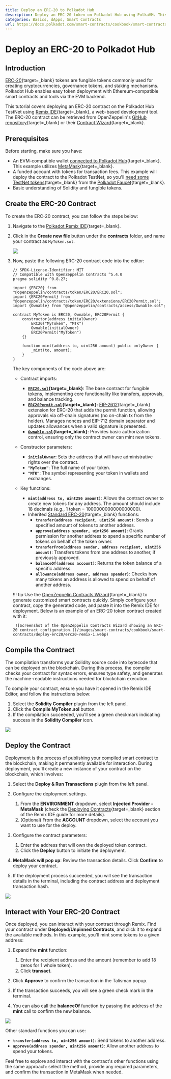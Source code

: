 ```yaml
---
title: Deploy an ERC-20 to Polkadot Hub
description: Deploy an ERC-20 token on Polkadot Hub using PolkaVM. This guide covers contract creation, compilation, deployment, and interaction via the Remix IDE.
categories: Basics, dApps, Smart Contracts
url: https://docs.polkadot.com/smart-contracts/cookbook/smart-contracts/deploy-erc20/erc20-remix/
---
```


# Deploy an ERC-20 to Polkadot Hub

## Introduction

[ERC-20](https://eips.ethereum.org/EIPS/eip-20){target=\_blank} tokens are fungible tokens commonly used for creating cryptocurrencies, governance tokens, and staking mechanisms. Polkadot Hub enables easy token deployment with Ethereum-compatible smart contracts and tools via the EVM backend.

This tutorial covers deploying an ERC-20 contract on the Polkadot Hub TestNet using [Remix IDE](https://remix.ethereum.org/){target=\_blank}, a web-based development tool. The ERC-20 contract can be retrieved from OpenZeppelin's [GitHub repository](https://github.com/OpenZeppelin/openzeppelin-contracts/tree/v5.4.0/contracts/token/ERC20){target=\_blank}  or their [Contract Wizard](https://wizard.openzeppelin.com/){target=\_blank}.

## Prerequisites

Before starting, make sure you have:

- An EVM-compatible wallet [connected to Polkadot Hub](/smart-contracts/integrations/wallets){target=\_blank}. This example utilizes [MetaMask](https://metamask.io/){target=\_blank}.
- A funded account with tokens for transaction fees. This example will deploy the contract to the Polkadot TestNet, so you'll [need some TestNet tokens](/smart-contracts/connect/#test-tokens){target=\_blank} from the [Polkadot Faucet](https://faucet.polkadot.io/?parachain=1111){target=\_blank}.
- Basic understanding of Solidity and fungible tokens.

## Create the ERC-20 Contract

To create the ERC-20 contract, you can follow the steps below:

1. Navigate to the [Polkadot Remix IDE](https://remix.polkadot.io){target=\_blank}.
2. Click in the **Create new file** button under the **contracts** folder, and name your contract as `MyToken.sol`.

    ![](/images/smart-contracts/cookbook/smart-contracts/deploy-erc20/deploy-erc20-1.webp)

3. Now, paste the following ERC-20 contract code into the editor:

    ```solidity title="MyToken.sol"
    // SPDX-License-Identifier: MIT
    // Compatible with OpenZeppelin Contracts ^5.4.0
    pragma solidity ^0.8.27;

    import {ERC20} from "@openzeppelin/contracts/token/ERC20/ERC20.sol";
    import {ERC20Permit} from "@openzeppelin/contracts/token/ERC20/extensions/ERC20Permit.sol";
    import {Ownable} from "@openzeppelin/contracts/access/Ownable.sol";

    contract MyToken is ERC20, Ownable, ERC20Permit {
        constructor(address initialOwner)
            ERC20("MyToken", "MTK")
            Ownable(initialOwner)
            ERC20Permit("MyToken")
        {}

        function mint(address to, uint256 amount) public onlyOwner {
            _mint(to, amount);
        }
    }
    ```

    The key components of the code above are:

    - Contract imports:

        - **[`ERC20.sol`](https://github.com/OpenZeppelin/openzeppelin-contracts/tree/v5.4.0/contracts/token/ERC20/ERC20.sol){target=\_blank}**: The base contract for fungible tokens, implementing core functionality like transfers, approvals, and balance tracking.
        - **[`ERC20Permit.sol`](https://github.com/OpenZeppelin/openzeppelin-contracts/tree/v5.4.0/contracts/token/ERC20/extensions/ERC20Permit.sol){target=\_blank}**: [EIP-2612](https://eips.ethereum.org/EIPS/eip-2612){target=\_blank} extension for ERC-20 that adds the permit function, allowing approvals via off-chain signatures (no on-chain tx from the holder). Manages nonces and EIP-712 domain separator and updates allowances when a valid signature is presented.
        - **[`Ownable.sol`](https://github.com/OpenZeppelin/openzeppelin-contracts/tree/v5.4.0/contracts/access/Ownable.sol){target=\_blank}**: Provides basic authorization control, ensuring only the contract owner can mint new tokens.
    
    - Constructor parameters:

        - **`initialOwner`**: Sets the address that will have administrative rights over the contract.
        - **`"MyToken"`**: The full name of your token.
        - **`"MTK"`**: The symbol representing your token in wallets and exchanges.

    - Key functions:

        - **`mint(address to, uint256 amount)`**: Allows the contract owner to create new tokens for any address. The amount should include 18 decimals (e.g., 1 token = 1000000000000000000).
        - Inherited [Standard ERC-20](https://ethereum.org/en/developers/docs/standards/tokens/erc-20/){target=\_blank} functions:
            - **`transfer(address recipient, uint256 amount)`**: Sends a specified amount of tokens to another address.
            - **`approve(address spender, uint256 amount)`**: Grants permission for another address to spend a specific number of tokens on behalf of the token owner.
            - **`transferFrom(address sender, address recipient, uint256 amount)`**: Transfers tokens from one address to another, if previously approved.
            - **`balanceOf(address account)`**: Returns the token balance of a specific address.
            - **`allowance(address owner, address spender)`**: Checks how many tokens an address is allowed to spend on behalf of another address.

    !!! tip
        Use the [OpenZeppelin Contracts Wizard](https://wizard.openzeppelin.com/){target=\_blank} to generate customized smart contracts quickly. Simply configure your contract, copy the generated code, and paste it into the Remix IDE for deployment. Below is an example of an ERC-20 token contract created with it:

        ![Screenshot of the OpenZeppelin Contracts Wizard showing an ERC-20 contract configuration.](/images/smart-contracts/cookbook/smart-contracts/deploy-erc20/erc20-remix-1.webp)
        

## Compile the Contract

The compilation transforms your Solidity source code into bytecode that can be deployed on the blockchain. During this process, the compiler checks your contract for syntax errors, ensures type safety, and generates the machine-readable instructions needed for blockchain execution. 

To compile your contract, ensure you have it opened in the Remix IDE Editor, and follow the instructions below:

1. Select the **Solidity Compiler** plugin from the left panel.
2. Click the **Compile MyToken.sol** button.
3. If the compilation succeeded, you'll see a green checkmark indicating success in the **Solidity Compiler** icon.

![](/images/smart-contracts/cookbook/smart-contracts/deploy-erc20/erc20-remix-1.gif)

## Deploy the Contract

Deployment is the process of publishing your compiled smart contract to the blockchain, making it permanently available for interaction. During deployment, you'll create a new instance of your contract on the blockchain, which involves:

1. Select the **Deploy & Run Transactions** plugin from the left panel.
2. Configure the deployment settings.
    1. From the **ENVIRONMENT** dropdown, select **Injected Provider - MetaMask** (check the [Deploying Contracts](TODO){target=\_blank} section of the Remix IDE guide for more details).
    2. (Optional) From the **ACCOUNT** dropdown, select the account you want to use for the deploy.

3. Configure the contract parameters:
    1. Enter the address that will own the deployed token contract.
    2. Click the **Deploy** button to initiate the deployment.

4. **MetaMask will pop up**: Review the transaction details. Click **Confirm** to deploy your contract.
5. If the deployment process succeeded, you will see the transaction details in the terminal, including the contract address and deployment transaction hash.

![](/images/smart-contracts/cookbook/smart-contracts/deploy-erc20/erc20-remix-2.gif)

## Interact with Your ERC-20 Contract

Once deployed, you can interact with your contract through Remix. Find your contract under **Deployed/Unpinned Contracts**, and click it to expand the available methods. In this example, you'll mint some tokens to a given address:

1. Expand the **mint** function:
    1. Enter the recipient address and the amount (remember to add 18 zeros for 1 whole token).
    2. Click **transact**.

2. Click **Approve** to confirm the transaction in the Talisman popup.

3. If the transaction succeeds, you will see a green check mark in the terminal.

4. You can also call the **balanceOf** function by passing the address of the **mint** call to confirm the new balance.

![](/images/smart-contracts/cookbook/smart-contracts/deploy-erc20/erc20-remix-3.gif)


Other standard functions you can use:

- **`transfer(address to, uint256 amount)`**: Send tokens to another address.
- **`approve(address spender, uint256 amount)`**: Allow another address to spend your tokens.

Feel free to explore and interact with the contract's other functions using the same approach: select the method, provide any required parameters, and confirm the transaction in MetaMask when needed.
